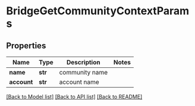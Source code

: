 # BridgeGetCommunityContextParams

## Properties
Name | Type | Description | Notes
------------ | ------------- | ------------- | -------------
**name** | **str** | community name | 
**account** | **str** | account name | 

[[Back to Model list]](../README.md#documentation-for-models) [[Back to API list]](../README.md#documentation-for-api-endpoints) [[Back to README]](../README.md)


